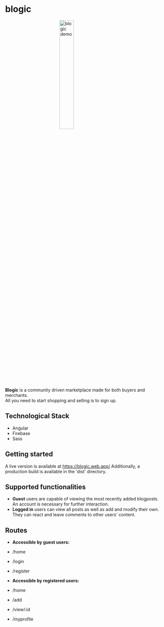 # blogic

<img src="" alt="blogic demo" style="display: block;
  margin-left: auto;
  margin-right: auto;
  width: 30%;">

<p><b>Blogic</b> is a community driven marketplace made for both buyers and merchants. <br /> 
All you need to start shopping and selling is to sign up.</p>

## Technological Stack

- Angular
- Firebase
- Sass

## Getting started

A live version is available at https://blogic.web.app/
Additionally, a production build is available in the 'dist' directory.

## Supported functionalities

- <b>Guest</b> users are capable of viewing the most recently added blogposts. An account is necessary for further interaction.
- <b>Logged in</b> users can view all posts as well as add and modify their own. They can react and leave comments to other users' content.

## Routes

- <b>Accessible by guest users:</b>
- /home
- /login
- /register

- <b>Accessible by registered users:</b>
- /home
- /add
- /view/:id
- /myprofile
